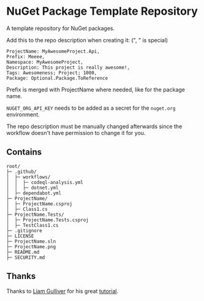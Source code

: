 # NuGet Package Template Repository
A template repository for NuGet packages.

Add this to the repo description when creating it: (", " is special)

    ProjectName: MyAwesomeProject.Api,
    Prefix: Meeee,
    Namespace: MyAwesomeProject,
    Description: This project is really awesome!,
    Tags: Awesomeness; Project; 1000,
    Package: Optional.Package.ToReference

Prefix is merged with ProjectName where needed, like for the package name.

`NUGET_ORG_API_KEY` needs to be added as a secret for the `nuget.org` environment.

The repo description must be manually changed afterwards since the workflow doesn't have permission to change it for you.

## Contains

    root/
    ├─ .github/
    │  ├─ workflows/
    │  │  ├─ codeql-analysis.yml
    │  │  ├─ dotnet.yml
    │  ├─ dependabot.yml
    ├─ ProjectName/
    │  ├─ ProjectName.csproj
    │  ├─ Class1.cs
    ├─ ProjectName.Tests/
    │  ├─ ProjectName.Tests.csproj
    │  ├─ TestClass1.cs
    ├─ .gitignore
    ├─ LICENSE    
    ├─ ProjectName.sln
    ├─ ProjectName.png
    ├─ README.md
    ├─ SECURITY.md
    
## Thanks

Thanks to [Liam Gulliver](https://github.com/lgulliver) for his great [tutorial](https://lgulliver.github.io/dynamically-generate-projects-with-github-templates-and-actions/).

<!--
# DotNet.Text.Json.Serialization
[![.NET](https://github.com/mikaeldui/text-json-serialization-dotnet/actions/workflows/dotnet.yml/badge.svg)](https://github.com/mikaeldui/text-json-serialization-dotnet/actions/workflows/dotnet.yml)
[![CodeQL Analysis](https://github.com/mikaeldui/text-json-serialization-dotnet/actions/workflows/codeql-analysis.yml/badge.svg)](https://github.com/mikaeldui/text-json-serialization-dotnet/actions/workflows/codeql-analysis.yml)

This NuGet package is really awesome!

You can install it using the following **.NET CLI** command:

    dotnet add package MikaelDui.DotNet.Text.Json.Serialization --version *
-->
